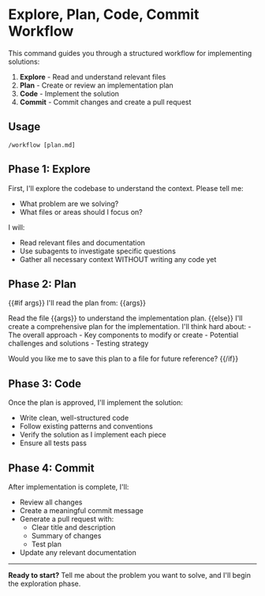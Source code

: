 # Explore, Plan, Code, Commit Workflow

This command guides you through a structured workflow for implementing solutions:
1. **Explore** - Read and understand relevant files
2. **Plan** - Create or review an implementation plan
3. **Code** - Implement the solution
4. **Commit** - Commit changes and create a pull request

## Usage
```
/workflow [plan.md]
```

## Phase 1: Explore
First, I'll explore the codebase to understand the context. Please tell me:
- What problem are we solving?
- What files or areas should I focus on?

I will:
- Read relevant files and documentation
- Use subagents to investigate specific questions
- Gather all necessary context WITHOUT writing any code yet

## Phase 2: Plan
{{#if args}}
I'll read the plan from: {{args}}

<Task description="Read plan file">
Read the file {{args}} to understand the implementation plan.
</Task>
{{else}}
I'll create a comprehensive plan for the implementation. I'll think hard about:
- The overall approach
- Key components to modify or create
- Potential challenges and solutions
- Testing strategy

Would you like me to save this plan to a file for future reference?
{{/if}}

## Phase 3: Code
Once the plan is approved, I'll implement the solution:
- Write clean, well-structured code
- Follow existing patterns and conventions
- Verify the solution as I implement each piece
- Ensure all tests pass

## Phase 4: Commit
After implementation is complete, I'll:
- Review all changes
- Create a meaningful commit message
- Generate a pull request with:
  - Clear title and description
  - Summary of changes
  - Test plan
- Update any relevant documentation

---

**Ready to start?** Tell me about the problem you want to solve, and I'll begin the exploration phase.